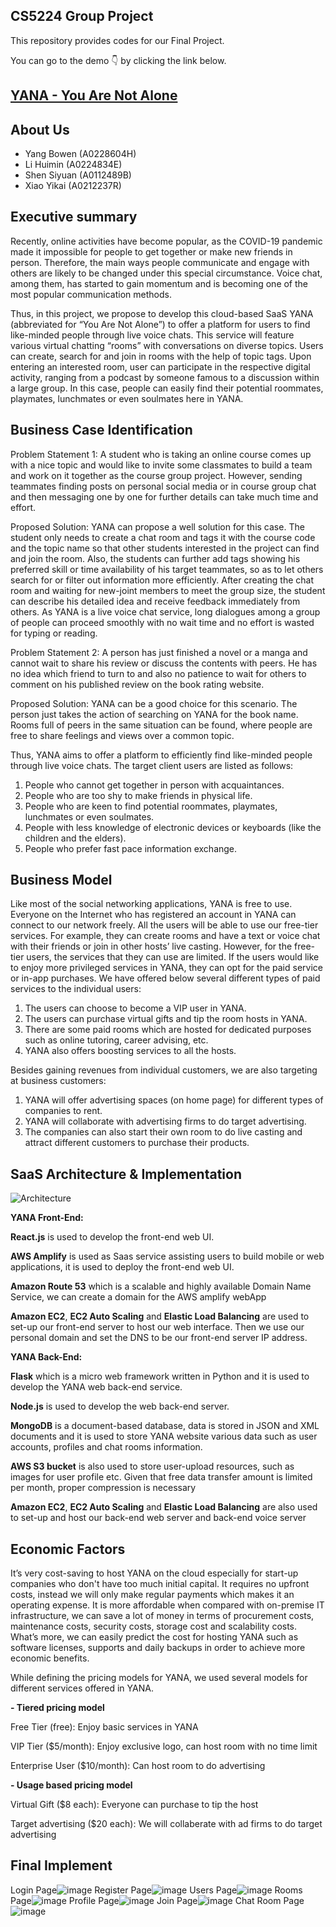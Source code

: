 ## CS5224 Group Project

This repository provides codes for our Final Project.

You can go to the demo 👇 by clicking the link below. 

## [YANA - You Are Not Alone](https://yana.sora.so/) 

## About Us

- Yang Bowen (A0228604H)
- Li Huimin (A0224834E)
- Shen Siyuan (A0112489B)
- Xiao Yikai (A0212237R)

## Executive summary

Recently, online activities have become popular, as the COVID-19 pandemic made it impossible for people to get together or make new friends in person. Therefore, the main ways people communicate and engage with others are likely to be changed under this special circumstance. Voice chat, among them, has started to gain momentum and is becoming one of the most popular communication methods. 

Thus, in this project, we propose to develop this cloud-based SaaS YANA (abbreviated for “You Are Not Alone”) to offer a platform for users to find like-minded people through live voice chats. This service will feature various virtual chatting “rooms” with conversations on diverse topics. Users can create, search for and join in rooms with the help of topic tags. Upon entering an interested room, user can participate in the respective digital activity, ranging from a podcast by someone famous to a discussion within a large group. In this case, people can easily find their potential roommates, playmates, lunchmates or even soulmates here in YANA.

## Business Case Identification

Problem Statement 1: A student who is taking an online course comes up with a nice topic and would like to invite some classmates to build a team and work on it together as the course group project. However, sending teammates finding posts on personal social media or in course group chat and then messaging one by one for further details can take much time and effort. 

Proposed Solution: YANA can propose a well solution for this case. The student only needs to create a chat room and tags it with the course code and the topic name so that other students interested in the project can find and join the room. Also, the students can further add tags showing his preferred skill or time availability of his target teammates, so as to let others search for or filter out information more efficiently. After creating the chat room and waiting for new-joint members to meet the group size, the student can describe his detailed idea and receive feedback immediately from others. As YANA is a live voice chat service, long dialogues among a group of people can proceed smoothly with no wait time and no effort is wasted for typing or reading.

Problem Statement 2: A person has just finished a novel or a manga and cannot wait to share his review or discuss the contents with peers. He has no idea which friend to turn to and also no patience to wait for others to comment on his published review on the book rating website. 

Proposed Solution: YANA can be a good choice for this scenario. The person just takes the action of searching on YANA for the book name. Rooms full of peers in the same situation can be found, where people are free to share feelings and views over a common topic. 

Thus, YANA aims to offer a platform to efficiently find like-minded people through live voice chats. The target client users are listed as follows:

1. People who cannot get together in person with acquaintances.
2. People who are too shy to make friends in physical life.
3. People who are keen to find potential roommates, playmates, lunchmates or even soulmates.
4. People with less knowledge of electronic devices or keyboards (like the children and the elders).
5. People who prefer fast pace information exchange.

## Business Model

Like most of the social networking applications, YANA is free to use. Everyone on the Internet who has registered an account in YANA can connect to our network freely. All the users will be able to use our free-tier services. For example, they can create rooms and have a text or voice chat with their friends or join in other hosts’ live casting. However, for the free-tier users, the services that they can use are limited. If the users would like to enjoy more privileged services in YANA, they can opt for the paid service or in-app purchases. We have offered below several different types of paid services to the individual users:

1. The users can choose to become a VIP user in YANA.
2. The users can purchase virtual gifts and tip the room hosts in YANA. 
3. There are some paid rooms which are hosted for dedicated purposes such as online tutoring, career advising, etc.
4. YANA also offers boosting services to all the hosts.

Besides gaining revenues from individual customers, we are also targeting at business customers:

1. YANA will offer advertising spaces (on home page) for different types of companies to rent.
2. YANA will collaborate with advertising firms to do target advertising.
3. The companies can also start their own room to do live casting and attract different customers to purchase their products.

## SaaS Architecture & Implementation

![Architecture](https://user-images.githubusercontent.com/62169579/114296237-c693f500-9adc-11eb-97a1-0ad02640dfb6.jpg)

**YANA Front-End:**

**React.js** is used to develop the front-end web UI. 

**AWS Amplify** is used as Saas service assisting users to build mobile or web applications, it is used to deploy the front-end web UI. 

**Amazon Route 53** which is a scalable and highly available Domain Name Service, we can create a domain for the AWS amplify webApp

**Amazon EC2**, **EC2 Auto Scaling** and **Elastic Load Balancing** are used to set-up our front-end server to host our web interface. Then we use our personal domain and set the DNS to be our front-end server IP address.

**YANA Back-End:**

**Flask** which is a micro web framework written in Python and it is used to develop the YANA web back-end service. 

**Node.js** is used to develop the web back-end server. 

**MongoDB** is a document-based database, data is stored in JSON and XML documents and it is used to store YANA website various data such as user accounts, profiles and chat rooms information. 

**AWS S3 bucket** is also used to store user-upload resources, such as images for user profile etc. Given that free data transfer amount is limited per month, proper compression is necessary

**Amazon EC2**, **EC2 Auto Scaling** and **Elastic Load Balancing** are also used to set-up and host our back-end web server and back-end voice server

## Economic Factors

It’s very cost-saving to host YANA on the cloud especially for start-up companies who don't have too much initial capital. It requires no upfront costs, instead we will only make regular payments which makes it an operating expense. It is more affordable when compared with on-premise IT infrastructure, we can save a lot of money in terms of procurement costs, maintenance costs, security costs, storage cost and scalability costs. What’s more, we can easily predict the cost for hosting YANA such as software licenses, supports and daily backups in order to achieve more economic benefits.

While defining the pricing models for YANA, we used several models for different services offered in YANA. 

**- Tiered pricing model**

Free Tier (free): Enjoy basic services in YANA

VIP Tier ($5/month): Enjoy exclusive logo, can host room with no time limit

Enterprise User ($10/month): Can host room to do advertising

**- Usage based pricing model**

Virtual Gift ($8 each): Everyone can purchase to tip the host

Target advertising ($20 each): We will collaberate with ad firms to do target advertising

## Final Implement
Login Page![image](https://user-images.githubusercontent.com/38756922/114307261-6c615700-9b11-11eb-9c36-91b053a67789.png)
Register Page![image](https://user-images.githubusercontent.com/38756922/114307266-71260b00-9b11-11eb-94ad-e7ad80fdaf47.png)
Users Page![image](https://user-images.githubusercontent.com/38756922/114307275-797e4600-9b11-11eb-947e-3ed6dac9357b.png)
Rooms Page![image](https://user-images.githubusercontent.com/38756922/114307280-7daa6380-9b11-11eb-931e-ba999b904780.png)
Profile Page![image](https://user-images.githubusercontent.com/38756922/114307284-813dea80-9b11-11eb-8782-2f5864bcf5bc.png)
Join Page![image](https://user-images.githubusercontent.com/38756922/114307286-856a0800-9b11-11eb-93c6-f4d99c85af65.png)
Chat Room Page![image](https://user-images.githubusercontent.com/38756922/114307291-8864f880-9b11-11eb-9147-982636b8ca19.png)
